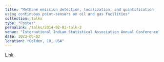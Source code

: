 ```yaml
---
title: "Methane emission detection, localization, and quantification
using continuous point-sensors on oil and gas facilities"
collection: talks
type: "Poster"
permalink: /talks/2014-02-01-talk-2
venue: "International Indian Statistical Association Annual Conference"
date: 2023-06-02
location: "Golden, CO, USA"
---
```


[Link](/files/paper1.pdf)
